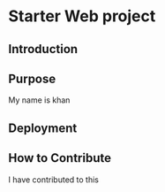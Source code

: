 # Starter Web project

## Introduction

## Purpose

My name is khan

## Deployment

## How to Contribute

I have contributed to this